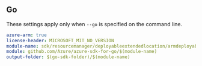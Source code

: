 ## Go

These settings apply only when `--go` is specified on the command line.

```yaml $(go) && $(track2)
azure-arm: true
license-header: MICROSOFT_MIT_NO_VERSION
module-name: sdk/resourcemanager/deployableextendedlocation/armdeployableextendedlocation
module: github.com/Azure/azure-sdk-for-go/$(module-name)
output-folder: $(go-sdk-folder)/$(module-name)
```
